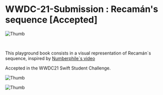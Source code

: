 # WWDC-21-Submission : Recamán's sequence [Accepted]
<p>
   <img alt='Thumb' src='https://i.imgur.com/h5UuVHA.png'>
</p>
<br>
<p>
  This playground book consists in a visual representation of Recamán`s sequence, inspired by <a href="https://youtu.be/FGC5TdIiT9U">Numberphile`s video</a>
</p>
<p>
  Accepted in the WWDC21 Swift Student Challenge.
</p>
<p>
   <img alt='Thumb' src='https://i.imgur.com/Ed3bt5g.png'>
</p>
<p>
   <img alt='Thumb' src='https://i.imgur.com/KfhK836.png'>
</p>
